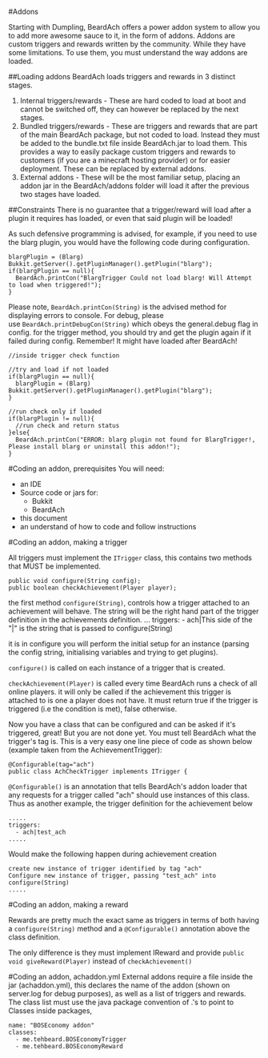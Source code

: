 #Addons

Starting with Dumpling, BeardAch offers a power addon system to allow you to add more awesome sauce to it,
in the form of addons. Addons are custom triggers and rewards written by the community. While they have
some limitations. To use them, you must understand the way addons are loaded.

##Loading addons
BeardAch loads triggers and rewards in 3 distinct stages.

1. Internal triggers/rewards - These are hard coded to load at boot and cannot be switched off, 
they can however be replaced by the next stages.
2. Bundled triggers/rewards - These are triggers and rewards that are part of the main BeardAch package, 
but not coded to load. Instead they must be added to the bundle.txt file inside BeardAch.jar to load them.
This provides a way to easily package custom triggers and rewards to customers (if you are a minecraft 
hosting provider) or for easier deployment. These can be replaced by external addons.
3. External addons - These will be the most familiar setup, placing an addon jar in the BeardAch/addons 
folder will load it after the previous two stages have loaded.

##Constraints
There is no guarantee that a trigger/reward will load after a plugin it requires has loaded, or even that 
said plugin will be loaded!

As such defensive programming is advised, for example, if you need to use the blarg plugin, you would have 
the following code during configuration.

    blargPlugin = (Blarg) Bukkit.getServer().getPluginManager().getPlugin("blarg");
    if(blargPlugin == null){
      BeardAch.printCon("BlargTrigger Could not load blarg! Will Attempt to load when triggered!");
    }
    
    
Please note, `BeardAch.printCon(String)` is the advised method for displaying errors to console. For debug, please  
use `BeardAch.printDebugCon(String)` which obeys the general.debug flag in config. 
for the trigger method, you should try and get the plugin again if it failed during config. Remember! It 
might have loaded after BeardAch!

    //inside trigger check function
    
    //try and load if not loaded
    if(blargPlugin == null){
      blargPlugin = (Blarg) Bukkit.getServer().getPluginManager().getPlugin("blarg");
    }
    
    //run check only if loaded
    if(blargPlugin != null){
      //run check and return status
    }else{
      BeardAch.printCon("ERROR: blarg plugin not found for BlargTrigger!, Please install blarg or uninstall this addon!");
    }

#Coding an addon, prerequisites
You will need:
* an IDE 
* Source code or jars for:
    * Bukkit
    * BeardAch
* this document
* an understand of how to code and follow instructions

#Coding an addon, making a trigger

All triggers must implement the `ITrigger` class, this contains two methods that MUST be implemented.

    public void configure(String config);
    public boolean checkAchievement(Player player);

the first method `configure(String)`, controls how a trigger attached to an achievement will behave.
The string will be the right hand part of the trigger definition in the achievements definition.
    ...
    triggers:
      - ach|This side of the "|" is the string that is passed to configure(String)

it is in configure you will perform the initial setup for an instance (parsing the config string, 
initialising variables and trying to get plugins).

`configure()` is called on each instance of a trigger that is created.

`checkAchievement(Player)` is called every time BeardAch runs a check of all online players. 
it will only be called if the achievement this trigger is attached to is one a player does not have.
It must return true if the trigger is triggered (i.e the condition is met), false otherwise.

Now you have a class that can be configured and can be asked if it's triggered, great! But you are 
not done yet. You must tell BeardAch what the trigger's tag is. This is a very easy one line piece 
of code as shown below (example taken from the AchievementTrigger):

    @Configurable(tag="ach")
    public class AchCheckTrigger implements ITrigger {
    
`@Configurable()` is an annotation that tells BeardAch's addon loader that any requests for a trigger 
called "ach" should use instances of this class. Thus as another example, the trigger definition for 
the achievement below

    .....
    triggers:
      - ach|test_ach
    .....
    
Would make the following happen during achievement creation

    create new instance of trigger identified by tag "ach"
    Configure new instance of trigger, passing "test_ach" into configure(String)
    .....

#Coding an addon, making a reward

Rewards are pretty much the exact same as triggers in terms of both having a `configure(String)` method 
and a `@Configurable()` annotation above the class definition.

The only difference is they must implement IReward and provide `public void giveReward(Player)` instead 
of `checkAchievement()`

#Coding an addon, achaddon.yml
External addons require a file inside the jar (achaddon.yml), this declares the name of the addon 
(shown on server.log for debug purposes), as well as a list of triggers and rewards.
The class list must use the java package convention of .'s to point to Classes inside packages, 

    name: "BOSEconomy addon"
    classes:
      - me.tehbeard.BOSEconomyTrigger
      - me.tehbeard.BOSEconomyReward

